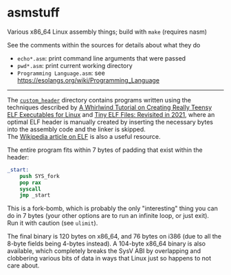 # asmstuff

Various x86\_64 Linux assembly things; build with `make` (requires nasm)

See the comments within the sources for details about what they do

- `echo*.asm`: print command line arguments that were passed
- `pwd*.asm`: print current working directory
- `Programming Language.asm`: see https://esolangs.org/wiki/Programming_Language

---

The [`custom_header`](./custom_header) directory contains programs written
using the techniques described by
[A Whirlwind Tutorial on Creating Really Teensy ELF Executables for Linux](http://www.muppetlabs.com/~breadbox/software/tiny/teensy.html)
and [Tiny ELF Files: Revisited in 2021](https://nathanotterness.com/2021/10/tiny_elf_modernized.html),
where an optimal ELF header is manually created by inserting the necessary
bytes into the assembly code and the linker is skipped.
<br>The [Wikipedia article on ELF](https://en.wikipedia.org/wiki/Executable_and_Linkable_Format)
is also a useful resource.

The entire program fits within 7 bytes of padding that exist within the header:
```nasm
_start:
    push SYS_fork
    pop rax
    syscall
    jmp _start
```
This is a fork-bomb, which is probably the only "interesting" thing you can do
in 7 bytes (your other options are to run an infinite loop, or just exit).
<br>Run it with caution (see `ulimit`).

The final binary is 120 bytes on x86_64, and 76 bytes on i386 (due to
all the 8-byte fields being 4-bytes instead). A 104-byte x86_64 binary is also
available, which completely breaks the SysV ABI by overlapping and clobbering
various bits of data in ways that Linux just so happens to not care about.
